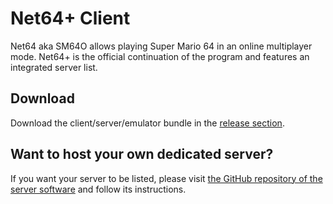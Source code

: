 # Net64+ Client

Net64 aka SM64O allows playing Super Mario 64 in an online multiplayer mode.
Net64+ is the official continuation of the program and features an integrated server list.

## Download

Download the client/server/emulator bundle in the [release section](https://github.com/Tarnadas/net64plus/releases).

## Want to host your own dedicated server?

If you want your server to be listed, please visit [the GitHub repository of the server software](https://github.com/Tarnadas/net64plus-server) and follow its instructions.